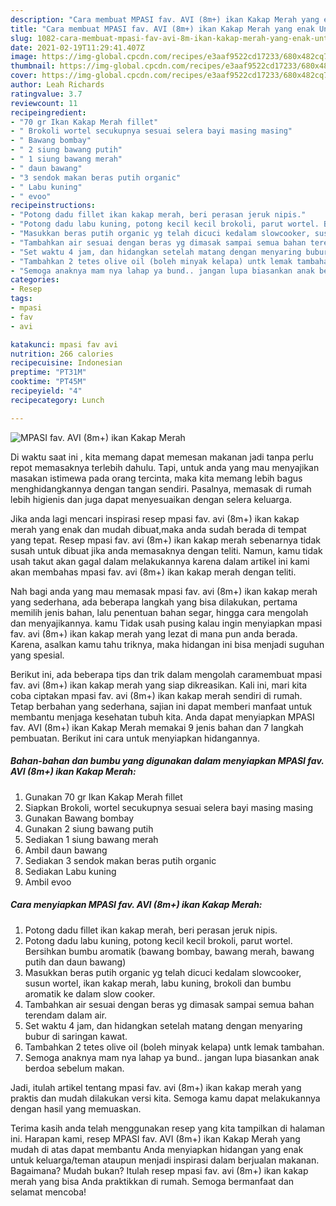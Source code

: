 ```yaml
---
description: "Cara membuat MPASI fav. AVI (8m+) ikan Kakap Merah yang enak Untuk Jualan"
title: "Cara membuat MPASI fav. AVI (8m+) ikan Kakap Merah yang enak Untuk Jualan"
slug: 1082-cara-membuat-mpasi-fav-avi-8m-ikan-kakap-merah-yang-enak-untuk-jualan
date: 2021-02-19T11:29:41.407Z
image: https://img-global.cpcdn.com/recipes/e3aaf9522cd17233/680x482cq70/mpasi-fav-avi-8m-ikan-kakap-merah-foto-resep-utama.jpg
thumbnail: https://img-global.cpcdn.com/recipes/e3aaf9522cd17233/680x482cq70/mpasi-fav-avi-8m-ikan-kakap-merah-foto-resep-utama.jpg
cover: https://img-global.cpcdn.com/recipes/e3aaf9522cd17233/680x482cq70/mpasi-fav-avi-8m-ikan-kakap-merah-foto-resep-utama.jpg
author: Leah Richards
ratingvalue: 3.7
reviewcount: 11
recipeingredient:
- "70 gr Ikan Kakap Merah fillet"
- " Brokoli wortel secukupnya sesuai selera bayi masing masing"
- " Bawang bombay"
- " 2 siung bawang putih"
- " 1 siung bawang merah"
- " daun bawang"
- "3 sendok makan beras putih organic"
- " Labu kuning"
- " evoo"
recipeinstructions:
- "Potong dadu fillet ikan kakap merah, beri perasan jeruk nipis."
- "Potong dadu labu kuning, potong kecil kecil brokoli, parut wortel. Bersihkan bumbu aromatik (bawang bombay, bawang merah, bawang putih dan daun bawang)"
- "Masukkan beras putih organic yg telah dicuci kedalam slowcooker, susun wortel, ikan kakap merah, labu kuning, brokoli dan bumbu aromatik ke dalam slow cooker."
- "Tambahkan air sesuai dengan beras yg dimasak sampai semua bahan terendam dalam air."
- "Set waktu 4 jam, dan hidangkan setelah matang dengan menyaring bubur di saringan kawat."
- "Tambahkan 2 tetes olive oil (boleh minyak kelapa) untk lemak tambahan."
- "Semoga anaknya mam nya lahap ya bund.. jangan lupa biasankan anak berdoa sebelum makan."
categories:
- Resep
tags:
- mpasi
- fav
- avi

katakunci: mpasi fav avi 
nutrition: 266 calories
recipecuisine: Indonesian
preptime: "PT31M"
cooktime: "PT45M"
recipeyield: "4"
recipecategory: Lunch

---
```



![MPASI fav. AVI (8m+) ikan Kakap Merah](https://img-global.cpcdn.com/recipes/e3aaf9522cd17233/680x482cq70/mpasi-fav-avi-8m-ikan-kakap-merah-foto-resep-utama.jpg)

Di waktu  saat ini , kita memang dapat memesan makanan jadi tanpa perlu repot memasaknya terlebih dahulu. Tapi, untuk anda yang mau menyajikan masakan istimewa pada orang tercinta, maka kita memang lebih bagus menghidangkannya dengan tangan sendiri. Pasalnya, memasak di rumah lebih higienis dan juga dapat menyesuaikan dengan selera keluarga.

Jika anda lagi mencari inspirasi resep mpasi fav. avi (8m+) ikan kakap merah yang enak dan mudah dibuat,maka anda sudah berada di tempat yang tepat. Resep mpasi fav. avi (8m+) ikan kakap merah  sebenarnya tidak susah untuk dibuat jika anda memasaknya dengan teliti. Namun, kamu tidak usah takut akan gagal dalam melakukannya 
karena dalam artikel ini kami akan membahas mpasi fav. avi (8m+) ikan kakap merah dengan teliti.  



Nah bagi anda yang mau memasak mpasi fav. avi (8m+) ikan kakap merah yang sederhana, ada beberapa langkah yang bisa dilakukan, pertama memilih jenis bahan, lalu penentuan bahan segar, hingga cara mengolah dan menyajikannya. kamu Tidak usah pusing kalau ingin menyiapkan mpasi fav. avi (8m+) ikan kakap merah yang lezat di mana pun anda berada. Karena, asalkan kamu  tahu triknya, maka hidangan ini bisa menjadi suguhan yang spesial.

Berikut ini, ada beberapa tips dan trik dalam mengolah caramembuat mpasi fav. avi (8m+) ikan kakap merah yang siap dikreasikan. Kali ini, mari kita coba ciptakan mpasi fav. avi (8m+) ikan kakap merah sendiri di rumah. Tetap berbahan yang sederhana, sajian ini dapat memberi manfaat untuk membantu menjaga kesehatan tubuh kita. Anda dapat menyiapkan MPASI fav. AVI (8m+) ikan Kakap Merah memakai 9 jenis bahan dan 7 langkah pembuatan. Berikut ini cara untuk menyiapkan hidangannya.

<!--inarticleads1-->

##### Bahan-bahan dan bumbu yang digunakan dalam menyiapkan MPASI fav. AVI (8m+) ikan Kakap Merah:

1. Gunakan 70 gr Ikan Kakap Merah fillet
1. Siapkan  Brokoli, wortel secukupnya sesuai selera bayi masing masing
1. Gunakan  Bawang bombay
1. Gunakan  2 siung bawang putih
1. Sediakan  1 siung bawang merah
1. Ambil  daun bawang
1. Sediakan 3 sendok makan beras putih organic
1. Sediakan  Labu kuning
1. Ambil  evoo




<!--inarticleads2-->

##### Cara menyiapkan MPASI fav. AVI (8m+) ikan Kakap Merah:

1. Potong dadu fillet ikan kakap merah, beri perasan jeruk nipis.
1. Potong dadu labu kuning, potong kecil kecil brokoli, parut wortel. Bersihkan bumbu aromatik (bawang bombay, bawang merah, bawang putih dan daun bawang)
1. Masukkan beras putih organic yg telah dicuci kedalam slowcooker, susun wortel, ikan kakap merah, labu kuning, brokoli dan bumbu aromatik ke dalam slow cooker.
1. Tambahkan air sesuai dengan beras yg dimasak sampai semua bahan terendam dalam air.
1. Set waktu 4 jam, dan hidangkan setelah matang dengan menyaring bubur di saringan kawat.
1. Tambahkan 2 tetes olive oil (boleh minyak kelapa) untk lemak tambahan.
1. Semoga anaknya mam nya lahap ya bund.. jangan lupa biasankan anak berdoa sebelum makan.




Jadi, itulah artikel tentang  mpasi fav. avi (8m+) ikan kakap merah  yang praktis dan mudah dilakukan versi kita. Semoga kamu dapat melakukannya dengan hasil yang memuaskan. 

Terima kasih anda telah menggunakan resep yang kita tampilkan di halaman ini. Harapan kami, resep  MPASI fav. AVI (8m+) ikan Kakap Merah yang mudah di atas dapat membantu Anda menyiapkan hidangan yang enak untuk keluarga/teman ataupun menjadi inspirasi dalam berjualan makanan. Bagaimana? Mudah bukan? Itulah resep mpasi fav. avi (8m+) ikan kakap merah yang bisa Anda praktikkan di rumah. Semoga bermanfaat dan selamat mencoba!

